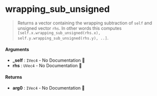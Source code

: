 # wrapping\_sub\_unsigned

>  Returns a vector containing the wrapping subtraction of `self` and unsigned vector `rhs`.
>  In other words this computes `[self.x.wrapping_sub_unsigned(rhs.x), self.y.wrapping_sub_unsigned(rhs.y), ..]`.

#### Arguments

- **\_self** : `IVec4` \- No Documentation 🚧
- **rhs** : `UVec4` \- No Documentation 🚧

#### Returns

- **arg0** : `IVec4` \- No Documentation 🚧